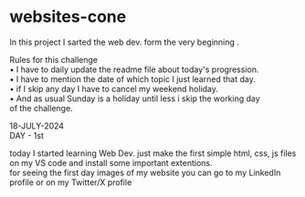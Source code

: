 # websites-cone
In this project I sarted the web dev. form the very beginning .
<P>
Rules for this challenge 
<br>
• I have to daily update the readme file about today's progression.
  <br>
• I have to mention the date of which topic I just learned that day.
  <br>
• if I skip any day I have to cancel my weekend holiday.
  <br>
• And as usual Sunday is a holiday until less i skip the working day of the challenge.
</P>

<bold>18-JULY-2024<br>
<bold>DAY - 1st <br>
<p>
  today I started learning Web Dev. 
  just make the first simple html, css, js files on my VS code and install some important extentions.<br>
  for seeing the first day images of my website you can go to my LinkedIn profile or on my Twitter/X profile
</p>

